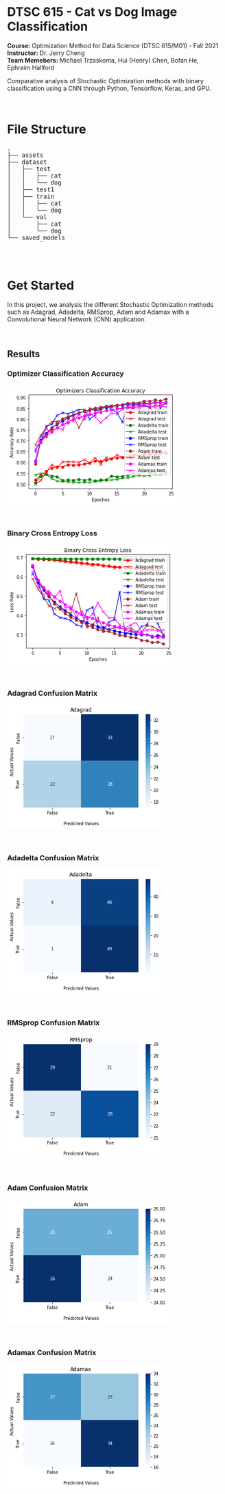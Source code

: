 # DTSC 615 - Cat vs Dog Image Classification

<b>Course: </b> Optimization Method for Data Science (DTSC 615/M01) - Fall 2021<br>
<b>Instructor: </b> Dr. Jerry Cheng<br>
<b>Team Memebers: </b> Michael Trzaskoma, Hui (Henry) Chen, Bofan He, Ephraim Hallford<br>

Comparative analysis of Stochastic Optimization methods with binary classification using a CNN through Python, Tensorflow, Keras, and GPU.



<br>

# File Structure

<pre>
.
├── assets
├── dataset
│   ├── test
│   │   ├── cat
│   │   └── dog
│   ├── test1
│   ├── train
│   │   ├── cat
│   │   └── dog
│   └── val
│       ├── cat
│       └── dog
└── saved_models

</pre>


<br>

# Get Started

<p>
In this project, we analysis the different  Stochastic Optimization methods such as Adagrad, Adadelta, RMSprop, Adam and Adamax with a Convolutional Neural Network (CNN) application. 
</p>

<br>

## Results

### Optimizer Classification Accuracy

 ![CNN Accuracy](/assets/accuracy.png)

<br>

### Binary Cross Entropy Loss

 ![CNN Loss](/assets/loss_acc.png)

<br>

### Adagrad Confusion Matrix

 ![Adagrad Confusion Matrix](/assets/adagrad_conf.png)

<br>

### Adadelta Confusion Matrix

 ![Adadelta Confusion Matrix](/assets/adadelta_conf.png)

<br>

### RMSprop Confusion Matrix

 ![RMSprop Confusion Matrix](/assets/rmsprop_conf.png)

<br>

### Adam Confusion Matrix

 ![Adam Confusion Matrix](/assets/adam_conf.png)

<br>

### Adamax Confusion Matrix

 ![Adamax Confusion Matrix](/assets/adamax_conf.png)